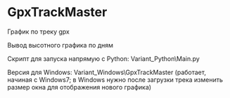 # GpxTrackMaster
 График по треку gpx

Вывод высотного графика по дням

Скрипт для запуска напрямую с Python: Variant_Python\Main.py

Версия для Windows: Variant_Windows\GpxTrackMaster (работает, начиная с Windows7; в Windows нужно после загрузки трека изменить размер окна для отображения нового графика)
